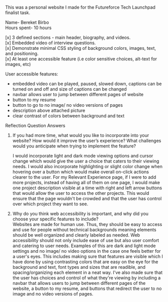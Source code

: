 This was a personal website I made for the Futureforce Tech Launchpad finalist task.


Name- Bereket Birbo  
Hours spent- 10 hours  

[x] 3 defined sections - main header, biography, and videos.   
[x] Embedded video of interview questions.  
[x] Demonstrate minimal CSS styling of background colors, images, text, and positioning.  
[x] At least one accessible feature (i.e color sensitive choices, alt-text for images, etc)  

User accessible features:  
- embedded video can be played, paused, slowed down, captions can be turned on and off and size of captions can be changed
- navbar allows user to jump between different pages of website
- button to my resume
- button to go to no image/ no video versions of pages
- description above attached picture
- clear contrast of colors between background and text

Reflection Question Answers
1) If you had more time, what would you like to incorporate into your website? How would it improve the user’s experience? What challenges would you anticipate when trying to implement the feature?
   
   I would incorporate light and dark mode viewing options and cursor change which would give the user a choice that caters to their viewing needs. I would also incorporate highlighting or slight color change when hovering over a button which would make overall on-click actions clearer to the user. For my Relevant Experience page, if I were to add more projects, instead of having all of them on one page, I would make one project description visible at a time with right and left arrow buttons that would allow the user to access the other projects. This would ensure that the page wouldn't be crowded and that the user has control over which project they want to see.  
    
3) Why do you think web accessibility is important, and why did you choose your specific features to include?  
   Websites are made for human use. Thus, they should be easy to access and use for people without technical backgrounds meaning elements should be well organized and clearly labeled as needed. Web accessibility should not only include ease of use but also user comfort and catering to user needs. Examples of this are dark and light mode settings and no image/ no video options in the case one feels better for a user's eyes. This includes making sure that features are visible which I have done by using contrasting colors that are easy on the eye for the background and text, font types and sizes that are readible, and spacing/organizing each element in a neat way. I've also made sure that the user has choices and control of what they're viewing by including a navbar that allows users to jump between different pages of the website, a button to my resume, and buttons that redirect the user to no image and no video versions of pages.   
   
